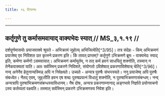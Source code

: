 ```yaml
---
title: १६ टिप्पन्यः

---
```


[^3/93]: E2,4: vājapeyāṅgapaśuyāge

[^3/94]: E2: 4,101; E4: 3,649; E6: 1,160

____________________________________________


## कर्तृगुणे तु कर्मासमवायाद् वाक्यभेदः स्यात् // MS_३,१.१९ //

दर्शपूर्णमासयोः प्रयाजवाक्ये श्रूयते - अभिक्रामं जुहोत्य् अभिजित्येति[^3/95]। तत्र संदेहः - किम् अभिक्रमणं प्रयाजेष्व् एव निविशत उत कृत्स्ने प्रकरण इति। किं तावत् प्राप्तम्? कर्तृगुणे ऽभिक्रमणे ब्रूमः - वाक्यभेदः स्याद् इति, कर्मणा कर्मणो ऽसमवायात्। अभिक्रमणं कर्मामूर्तम्, न तत् कर्म हवनं साधयितुं शक्नोति, तस्मान् न तेनैकवाक्यतां याति। अतः सर्वस्मिन् प्रकरणे निविशते, संयोगतो ऽविशेषात् प्रकरणाविशेषाच् चेति[^3/96]।
नन्व् अनेनैव हेतुनान्यस्मिन्न् अपि न निवेक्ष्यते। उच्यते - अन्यत्र पुरुषैः संभन्त्स्यते। ननु प्रयाजेष्व् अपि पुरुषैः संबध्येत। नैतद् एवम्, जुह्ःतीति हवन एष शब्दः पुरुषप्रयत्नं विधातुं शक्नोति, न पुरुषाभिक्रमणासंबन्धम्। नन्व् अन्यत्रापि पुरुषाभिक्रमणसंबन्धस्याविधानम्। नैष दोषः, अन्यत्र प्रकरणाम्नानाद् अङ्गभावे निर्ज्ञाते प्रयोगवचनो ऽस्य कर्तव्यतां वक्ष्यति। तस्मात् सर्वस्मिन् प्रकरणे ऽभिक्रमणस्य निवेश इति।
